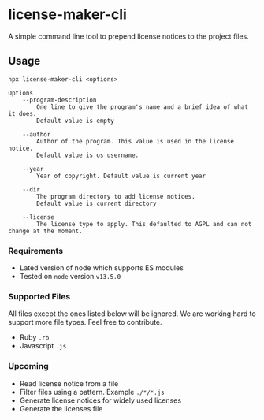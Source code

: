 # license-maker-cli

A simple command line tool to prepend license notices to the project files.

## Usage

```
npx license-maker-cli <options>

Options
    --program-description
        One line to give the program's name and a brief idea of what it does.
        Default value is empty

    --author
        Author of the program. This value is used in the license notice.
        Default value is os username.

    --year
        Year of copyright. Default value is current year

    --dir
        The program directory to add license notices.
        Default value is current directory
            
    --license
        The license type to apply. This defaulted to AGPL and can not change at the moment.
```

### Requirements

* Lated version of node which supports ES modules
* Tested on `node` version `v13.5.0`

### Supported Files

All files except the ones listed below will be ignored. We are working hard to support more file types.
Feel free to contribute.

* Ruby `.rb`
* Javascript `.js`

### Upcoming

* Read license notice from a file
* Filter files using a pattern. Example `./*/*.js`
* Generate license notices for widely used licenses
* Generate the licenses file 
